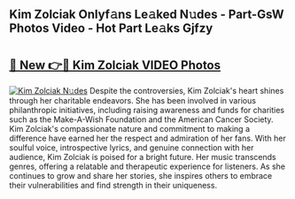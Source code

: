 ## Kim Zolciak Onlyf𝚊ns Le𝚊ked N𝚞des - Part-GsW Photos Video - Hot Part Le𝚊ks Gjfzy

# <h2><a href="http://ab45788.deff.icu/?id=Kim+Zolciak">🔗 New 👉🔴 Kim Zolciak VIDEO Photos</a></h2>

[![Kim Zolciak N𝚞des](https://i.imgur.com/rIISA9y.gif)](http://ab45788.deff.icu/?id=Kim+Zolciak)
Despite the controversies, Kim Zolciak's heart shines through her charitable endeavors. She has been involved in various philanthropic initiatives, including raising awareness and funds for charities such as the Make-A-Wish Foundation and the American Cancer Society. Kim Zolciak's compassionate nature and commitment to making a difference have earned her the respect and admiration of her fans. With her soulful voice, introspective lyrics, and genuine connection with her audience, Kim Zolciak is poised for a bright future. Her music transcends genres, offering a relatable and therapeutic experience for listeners. As she continues to grow and share her stories, she inspires others to embrace their vulnerabilities and find strength in their uniqueness.
